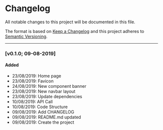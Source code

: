 # Changelog

All notable changes to this project will be documented in this file.

The format is based on [Keep a Changelog](http://keepachangelog.com/en/1.0.0/)
and this project adheres to [Semantic Versioning](http://semver.org/spec/v2.0.0.html).

---

### [v0.1.0; 09-08-2019]

#### Added
- 23/08/2019: Home page
- 23/08/2019: Favicon
- 24/08/2019: New component banner
- 23/08/2019: New navbar layout
- 23/08/2019: Update dependencies
- 10/08/2019: API Call
- 10/08/2019: Code Structure
- 09/08/2019: Add CHANGELOG
- 09/08/2019: README.md updated
- 09/08/2019: Create the project
